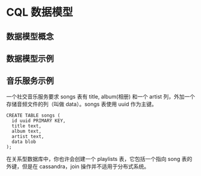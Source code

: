 # CQL 数据模型

## 数据模型概念
## 数据模型示例
## 音乐服务示例

一个社交音乐服务要求 songs 表有 title, album(相册) 和一个 artist 列，外加一个存储音频文件的列（叫做 data）。songs 表使用 uuid 作为主键。

```
CREATE TABLE songs (
  id uuid PRIMARY KEY,
  title text,
  album text,
  artist text,
  data blob
);
```

在关系型数据库中，你也许会创建一个 playlists 表，它包括一个指向 song 表的外键，但是在 cassandra，join 操作并不适用于分布式系统。
